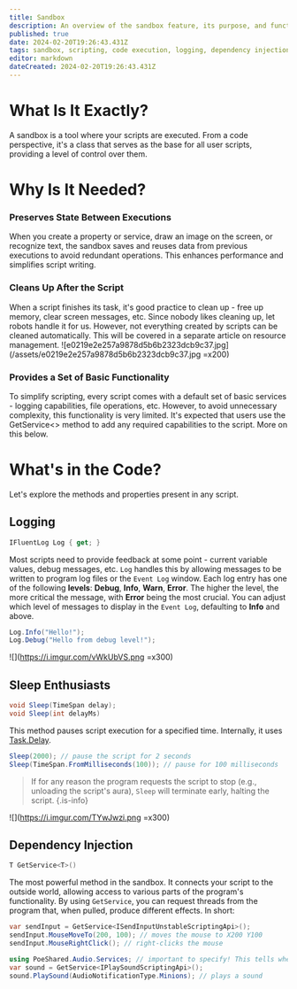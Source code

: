 ```yaml
---
title: Sandbox
description: An overview of the sandbox feature, its purpose, and functionality in scripting.
published: true
date: 2024-02-20T19:26:43.431Z
tags: sandbox, scripting, code execution, logging, dependency injection
editor: markdown
dateCreated: 2024-02-20T19:26:43.431Z
---
```


# What Is It Exactly?
A sandbox is a tool where your scripts are executed. From a code perspective, it's a class that serves as the base for all user scripts, providing a level of control over them.

# Why Is It Needed?
### Preserves **State** Between Executions
When you create a property or service, draw an image on the screen, or recognize text, the sandbox saves and reuses data from previous executions to avoid redundant operations. This enhances performance and simplifies script writing.

### Cleans Up After the Script
When a script finishes its task, it's good practice to clean up - free up memory, clear screen messages, etc. Since nobody likes cleaning up, let robots handle it for us. However, not everything created by scripts can be cleaned automatically. This will be covered in a separate article on resource management.
![e0219e2e257a9878d5b6b2323dcb9c37.jpg](/assets/e0219e2e257a9878d5b6b2323dcb9c37.jpg =x200)
 
### Provides a Set of Basic Functionality
To simplify scripting, every script comes with a default set of basic services - logging capabilities, file operations, etc. However, to avoid unnecessary complexity, this functionality is very limited. It's expected that users use the GetService<> method to add any required capabilities to the script. More on this below.
 
# What's in the Code?
Let's explore the methods and properties present in any script.

## Logging
```csharp
IFluentLog Log { get; }
```
Most scripts need to provide feedback at some point - current variable values, debug messages, etc. 
`Log` handles this by allowing messages to be written to program log files or the `Event Log` window.
Each log entry has one of the following **levels**: **Debug**, **Info**, **Warn**, **Error**. The higher the level, the more critical the message, with **Error** being the most crucial. You can adjust which level of messages to display in the `Event Log`, defaulting to **Info** and above.

```csharp 
Log.Info("Hello!"); 
Log.Debug("Hello from debug level!");
```

![](https://i.imgur.com/vWkUbVS.png =x300)

## Sleep Enthusiasts
```csharp
void Sleep(TimeSpan delay);
void Sleep(int delayMs)
```
This method pauses script execution for a specified time. Internally, it uses [Task.Delay](https://learn.microsoft.com/en-us/dotnet/api/system.threading.tasks.task.delay?view=net-8.0).

```csharp 
Sleep(2000); // pause the script for 2 seconds
Sleep(TimeSpan.FromMilliseconds(100)); // pause for 100 milliseconds
```

> If for any reason the program requests the script to stop (e.g., unloading the script's aura), `Sleep` will terminate early, halting the script.
{.is-info}

![](https://i.imgur.com/TYwJwzi.png =x300)

## Dependency Injection
```csharp
T GetService<T>()
```
The most powerful method in the sandbox. It connects your script to the outside world, allowing access to various parts of the program's functionality.
By using `GetService`, you can request threads from the program that, when pulled, produce different effects.
In short:

```csharp
var sendInput = GetService<ISendInputUnstableScriptingApi>();
sendInput.MouseMoveTo(200, 100); // moves the mouse to X200 Y100
sendInput.MouseRightClick(); // right-clicks the mouse
```

```csharp
using PoeShared.Audio.Services; // important to specify! This tells where to find this service. It will vary for different services
var sound = GetService<IPlaySoundScriptingApi>();
sound.PlaySound(AudioNotificationType.Minions); // plays a sound
```